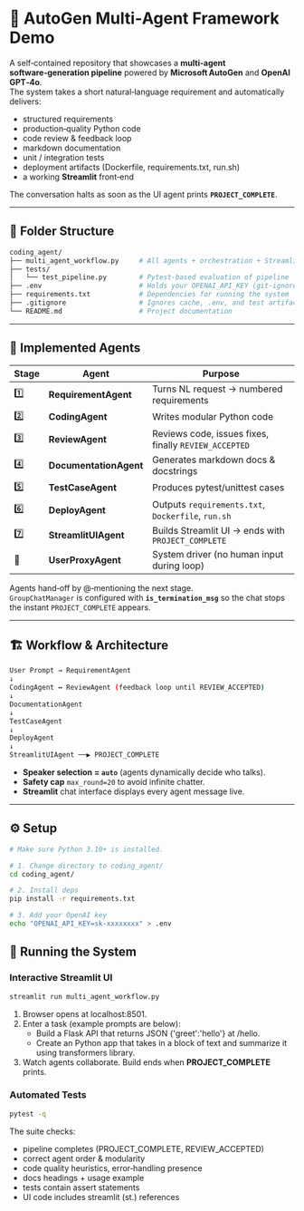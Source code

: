 # 🤖 AutoGen Multi‑Agent Framework Demo

A self‑contained repository that showcases a **multi‑agent software‑generation pipeline** powered by **Microsoft AutoGen** and **OpenAI GPT‑4o**.  
The system takes a short natural‑language requirement and automatically delivers:

- structured requirements
- production‑quality Python code
- code review & feedback loop
- markdown documentation
- unit / integration tests
- deployment artifacts (Dockerfile, requirements.txt, run.sh)
- a working **Streamlit** front‑end

The conversation halts as soon as the UI agent prints **`PROJECT_COMPLETE`**.

---

## 📂 Folder Structure

```bash
coding_agent/
├── multi_agent_workflow.py     # All agents + orchestration + Streamlit UI
├── tests/
│   └── test_pipeline.py        # Pytest-based evaluation of pipeline
├── .env                        # Holds your OPENAI_API_KEY (git-ignored)
├── requirements.txt            # Dependencies for running the system
├── .gitignore                  # Ignores cache, .env, and test artifacts
└── README.md                   # Project documentation
```

---

## 🧠 Implemented Agents

| Stage | Agent                  | Purpose                                               |
| ----- | ---------------------- | ----------------------------------------------------- |
| 1️⃣    | **RequirementAgent**   | Turns NL request → numbered requirements              |
| 2️⃣    | **CodingAgent**        | Writes modular Python code                            |
| 3️⃣    | **ReviewAgent**        | Reviews code, issues fixes, finally `REVIEW_ACCEPTED` |
| 4️⃣    | **DocumentationAgent** | Generates markdown docs & docstrings                  |
| 5️⃣    | **TestCaseAgent**      | Produces pytest/unittest cases                        |
| 6️⃣    | **DeployAgent**        | Outputs `requirements.txt`, `Dockerfile`, `run.sh`    |
| 7️⃣    | **StreamlitUIAgent**   | Builds Streamlit UI → ends with `PROJECT_COMPLETE`    |
| 👤    | **UserProxyAgent**     | System driver (no human input during loop)            |

Agents hand‑off by @‑mentioning the next stage.  
`GroupChatManager` is configured with **`is_termination_msg`** so the chat stops the instant `PROJECT_COMPLETE` appears.

---

## 🏗️ Workflow & Architecture

```bash
User Prompt → RequirementAgent
↓
CodingAgent ↔ ReviewAgent (feedback loop until REVIEW_ACCEPTED)
↓
DocumentationAgent
↓
TestCaseAgent
↓
DeployAgent
↓
StreamlitUIAgent ──▶ PROJECT_COMPLETE
```

- **Speaker selection = `auto`** (agents dynamically decide who talks).
- **Safety cap** `max_round=20` to avoid infinite chatter.
- **Streamlit** chat interface displays every agent message live.

---

## ⚙️ Setup

```bash
# Make sure Python 3.10+ is installed.

# 1. Change directory to coding_agent/
cd coding_agent/

# 2. Install deps
pip install -r requirements.txt

# 3. Add your OpenAI key
echo "OPENAI_API_KEY=sk-xxxxxxxx" > .env
```

## 🚀 Running the System

### Interactive Streamlit UI

```bash
streamlit run multi_agent_workflow.py
```

1. Browser opens at localhost:8501.
2. Enter a task (example prompts are below):
   - Build a Flask API that returns JSON {'greet':'hello'} at /hello.
   - Create an Python app that takes in a block of text and summarize it using transformers library.
3. Watch agents collaborate. Build ends when **PROJECT_COMPLETE** prints.

### Automated Tests

```bash
pytest -q
```

The suite checks:

- pipeline completes (PROJECT_COMPLETE, REVIEW_ACCEPTED)
- correct agent order & modularity
- code quality heuristics, error‑handling presence
- docs headings + usage example
- tests contain assert statements
- UI code includes streamlit (st.) references
